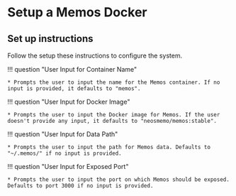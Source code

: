 # Setup a Memos Docker

## Set up instructions
Follow the setup these instructions to configure the system.

!!! question "User Input for Container Name"

    * Prompts the user to input the name for the Memos container. If no input is provided, it defaults to "memos".

!!! question "User Input for Docker Image"

    * Prompts the user to input the Docker image for Memos. If the user doesn't provide any input, it defaults to "neosmemo/memos:stable".

!!! question "User Input for Data Path"

    * Prompts the user to input the path for Memos data. Defaults to "~/.memos/" if no input is provided.

!!! question "User Input for Exposed Port"

    * Prompts the user to input the port on which Memos should be exposed. Defaults to port 3000 if no input is provided.